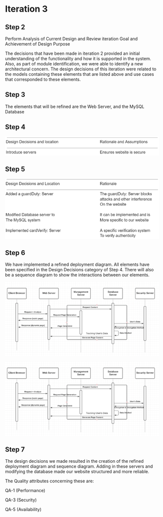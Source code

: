 # Iteration 3

## Step 2

Perform Analysis of Current Design and Review iteration Goal and Achievement of Design Purpose

The decisions that have been made in iteration 2 provided an initial understanding of the functionality and how it is supported in the system. Also, as part of module identification, we were able to identify a new architectural concern. The design decisions of this iteration were related to the models containing these elements that are listed above and use cases that corresponded to these elements. 
 
## Step 3

The elements that will be refined are the Web Server, and the MySQL Database 

## Step 4

![alt text](https://github.com/camerondaize10/FinalProjectReport/blob/main/Iteration%203/Misc/step%204.PNG)

## Step 5

![alt text](https://github.com/camerondaize10/FinalProjectReport/blob/main/Iteration%203/Misc/Step-5.PNG)

## Step 6

We have implemented a refined deployment diagram. All elements have been specified in the Design Decisions category of Step 4. There will also be a sequence diagram to show the interactions between our elements. 

![alt text](https://github.com/camerondaize10/FinalProjectReport/blob/main/Iteration%203/sequence%20diagram%202.png)

![alt text](https://github.com/camerondaize10/FinalProjectReport/blob/main/Iteration%203/sequence%20diagram%202.png)

## Step 7

The design decisions we made resulted in the creation of the refined deployment diagram and sequence diagram. Adding in these servers and modifying the database made our website structured and more reliable.

The Quality attributes concerning these are:

QA-1 (Performance)

QA-3 (Security)

QA-5 (Availability)
